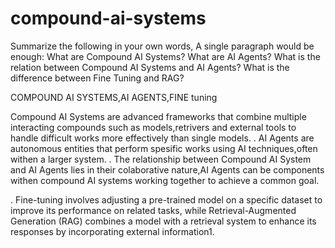 # compound-ai-systems
Summarize the following in your own words, A single paragraph would be enough:
What are Compound AI Systems?
What are AI Agents?
What is the relation between Compound AI Systems and AI Agents?
What is the difference between Fine Tuning and RAG?

COMPOUND AI SYSTEMS,AI AGENTS,FINE tuning

Compound AI Systems are advanced frameworks that combine multiple interacting compounds such as models,retrivers and external tools to handle difficult works more effectively than single models.
. AI Agents are autonomous entities that perform spesific works using AI techniques,often withen a larger system.
. The relationship between Compound AI System and AI Agents lies in their colaborative nature,AI Agents can be components withen compound AI systems working together to achieve a common goal.

. Fine-tuning involves adjusting a pre-trained model on a specific dataset to improve its performance on related tasks, while Retrieval-Augmented Generation (RAG) combines a model with a retrieval system to enhance its responses by incorporating external information1.


